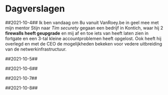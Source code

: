 # Dagverslagen

##2021-10-4##
Ik ben vandaag om 8u vanuit VanRoey.be in geel mee met mijn mentor Stijn naar _Tim securety_ gegaan een bedrijf in Kontich, waar hij 2 __firewalls heeft geupgrade__ en mij af en toe iets van heeft laten zien in fortgate en een 3-tal kleine accountproblemen heeft opgelost. Ook heeft hij overlegd en met de CEO de mogelijkheden bekeken voor vedere uitbreiding van de netwerkinfrastructuur.

##2021-10-5##


##2021-10-6##


##2021-10-7##


##2021-10-8##
